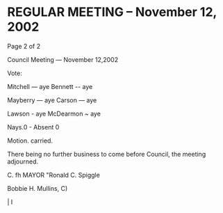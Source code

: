 # REGULAR MEETING – November 12, 2002

Page 2 of 2


Council Meeting — November 12,2002

Vote:

Mitchell — aye
Bennett -- aye

Mayberry — aye
Carson — aye

Lawson - aye
McDearmon ~ aye

Nays.0 -
Absent 0

Motion. carried.

There being no further business to come before Council, the meeting adjourned.

C. fh MAYOR
"Ronald C. Spiggle

Bobbie H. Mullins, C)

|
I